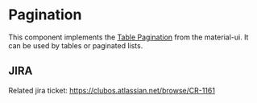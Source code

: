 # Pagination
This component implements the [Table Pagination](https://material-ui.com/api/table-pagination/) from the material-ui.
It can be used by tables or paginated lists.

## JIRA
Related jira ticket: https://clubos.atlassian.net/browse/CR-1161
